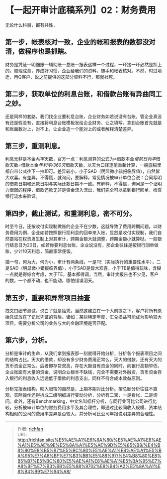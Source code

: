# 【一起开审计底稿系列】02：财务费用

无论什么科目，都有共性，

## 第一步，帐表核对一致，企业的帐和报表的数都没对清，做程序也是抓瞎。

财务是凭证—明细账—辅助账—总账—报表这样一个过程，一环接一环必然是扣上的。顺理成章，养成好习惯，企业给我们的资料，随手和帐表核对。不然，时过境迁，再Q客户，说之前提供的这部分资料不行，那就社死。
 
## 第二步，获取单位的利息台账，和借款台账有异曲同工之妙。

还是同样的套路，我们找企业要利息台账，企业财务如若说没有台账，管企业真没有还是假没有，直接将利息台账模板发给企业财务，让之填写。拿到台账首先就是和账面数对上，对不上，让企业造一个能对上的或者解释清楚差异。
 
## 第三步，重测利息。

利息无非是本金*利率*天数，官方一点：利息测算的公式为=借款本金*借款日利率*借款天数=借款本金*年利率/360天*借款天数，以天为口径逐笔重新计算，一般底稿里都自带公式往下一拉即可。差异较小，小于SAD（明显微小错报临界值），自然皆大欢喜。有差异，不得慌，就询问，要解释，常见情况被审计单位会说：合同写明的借款日期和还款日期与实际还款日期不一致。有解释，不得信，询问是一个证明力很弱的程序，借款还款无非是资金流入流出，我们完全可以拿到银行回单，检查银行流水来验证。
 
## 第四步，截止测试，和重测利息，密不可分。

时至今日，还按收付实现制做账的企业不在少数，这就导致了费用跨期问题。以财务费用为例，企业如若按照银行扣利息的回单来入账，显然是收付实现制，我们自然要站在权责发生制上对其审计，跨期金额大就调整，跨期金额小就算哒。一般银行结息日为20日，如若你要利息台账，企业说没有，那企业往往是按银行回单做账，少计10天利息，简直家常便饭。
 
插一句，何为大，何为小，审计有两条线，一是TE（实际执行的重要性水平），二是SAD（明显微小错报临界值），小于SAD是皆大欢喜，小于TE是值得玩味，含糊一点就是得综合考虑，大于TE，基本都得调，当然，审计卖报告也不少见，客户的数，一个都不动，也不能动，哪怕错误滔天。
 
## 第五步，重要和异常项目抽查

拽文曰细节测试，说白了就是抽凭，当然这建立在一个大前提之下，客户将所有原始凭证放在了记账凭证的背后。诸如：某些特定年度，汇兑损益可能成为影响较大项目，需要分析公司的业务与大的金融环境是否匹配。
 
## 第六步，分析。

分析是审计的生命，从我们拿到报表那一刻就得开始分析，分析各个报表项目之间的结构占比。天大的借款，却没有多少财务费用正常么，天大的借款，还有天大的货币资金正常么。后者即存贷双高，存在大额自有资金的同时，向银行高额举债。企业账面有大量的资金，说明企业根本不缺钱，完全不需要对外融资，货币资金存入银行的利息收入远远低于借款的利息支出，同样不符合成本效益原则。
 
分析完报表结构，映入眼帘的自然是，上期本期对比分析。按总额分析往往不直观，实际操作还得拆成二级明细进行变动分析，分析有二宝，一是看帐，二是询问。此外，还有Benchmarking，中文名叫标杆分析，与同行业可比公司进行比较，分析被审计单位的财务费用水平及其合理性，即通过比较同收入规模、资本结构相似的公司的费用率差异是否较大，并分析可比公司年报说明差异的合理性。

---

> 作者: [richfan](https://richfan.site/)  
> URL: http://richfan.site/%E5%AE%A1%E6%8A%80/%E5%AE%A1%E8%AE%A1%E5%AE%9E%E5%8A%A1%E5%AE%9D%E5%85%B8/%E4%B8%80%E8%B5%B7%E5%BC%80%E5%AE%A1%E8%AE%A1%E5%BA%95%E7%A8%BF%E7%B3%BB%E5%88%97/%E4%B8%80%E8%B5%B7%E5%BC%80%E5%AE%A1%E8%AE%A1%E5%BA%95%E7%A8%BF%E7%B3%BB%E5%88%9702%E8%B4%A2%E5%8A%A1%E8%B4%B9%E7%94%A8/  

